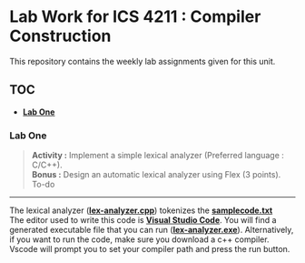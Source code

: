 # Lab Work for ICS 4211 : Compiler Construction
This repository contains the weekly lab assignments given for this unit.

## TOC
- **[Lab One](https://github.com/MotanyaIsaack/096378-cc-projects/tree/master/lab-one)**

### Lab One
> **Activity :** Implement a simple lexical analyzer (Preferred language : C/C++).  
> **Bonus :** Design an automatic lexical analyzer using Flex (3 points). To-do 
***  
The lexical analyzer (**[lex-analyzer.cpp](https://github.com/MotanyaIsaack/096378-cc-projects/blob/master/lab-one/lex-analyzer.cpp)**) tokenizes the **[samplecode.txt]()**  
The editor used to write this code is **[Visual Studio Code](https://code.visualstudio.com/download)**. You will find a generated executable file that you can run (**[lex-analyzer.exe](https://github.com/MotanyaIsaack/096378-cc-projects/blob/master/lab-one/lex-analyzer.exe)**). Alternatively, if you want to run the code, make sure you download a c++ compiler. Vscode will prompt you to set your compiler path and press the run button.  
